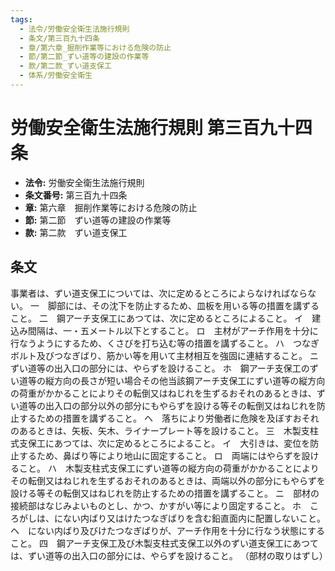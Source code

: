 ```yaml
---
tags:
  - 法令/労働安全衛生法施行規則
  - 条文/第三百九十四条
  - 章/第六章_掘削作業等における危険の防止
  - 節/第二節_ずい道等の建設の作業等
  - 款/第二款_ずい道支保工
  - 体系/労働安全衛生
---
```

# 労働安全衛生法施行規則 第三百九十四条

- **法令:** 労働安全衛生法施行規則
- **条文番号:** 第三百九十四条
- **章:** 第六章　掘削作業等における危険の防止
- **節:** 第二節　ずい道等の建設の作業等
- **款:** 第二款　ずい道支保工

## 条文
事業者は、ずい道支保工については、次に定めるところによらなければならない。
一　脚部には、その沈下を防止するため、皿板を用いる等の措置を講ずること。
二　鋼アーチ支保工にあつては、次に定めるところによること。
イ　建込み間隔は、一・五メートル以下とすること。
ロ　主材がアーチ作用を十分に行なうようにするため、くさびを打ち込む等の措置を講ずること。
ハ　つなぎボルト及びつなぎばり、筋かい等を用いて主材相互を強固に連結すること。
ニ　ずい道等の出入口の部分には、やらずを設けること。
ホ　鋼アーチ支保工のずい道等の縦方向の長さが短い場合その他当該鋼アーチ支保工にずい道等の縦方向の荷重がかかることによりその転倒又はねじれを生ずるおそれのあるときは、ずい道等の出入口の部分以外の部分にもやらずを設ける等その転倒又はねじれを防止するための措置を講ずること。
ヘ　落ちにより労働者に危険を及ぼすおそれのあるときは、矢板、矢木、ライナープレート等を設けること。
三　木製支柱式支保工にあつては、次に定めるところによること。
イ　大引きは、変位を防止するため、鼻ばり等により地山に固定すること。
ロ　両端にはやらずを設けること。
ハ　木製支柱式支保工にずい道等の縦方向の荷重がかかることによりその転倒又はねじれを生ずるおそれのあるときは、両端以外の部分にもやらずを設ける等その転倒又はねじれを防止するための措置を講ずること。
ニ　部材の接続部はなじみよいものとし、かつ、かすがい等により固定すること。
ホ　ころがしは、にない内ばり又はけたつなぎばりを含む鉛直面内に配置しないこと。
ヘ　にない内ばり及びけたつなぎばりが、アーチ作用を十分に行なう状態にすること。
四　鋼アーチ支保工及び木製支柱式支保工以外のずい道支保工にあつては、ずい道等の出入口の部分には、やらずを設けること。
（部材の取りはずし）

